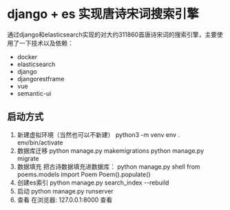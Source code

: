 # django + es 实现唐诗宋词搜索引擎
通过django和elasticsearch实现的对大约311860首唐诗宋词的搜索引擎，主要使用了一下技术以及依赖：
- docker
- elasticsearch
- django
- djangorestframe
- vue
- semantic-ui

## 启动方式
1. 新建虚拟环境（当然也可以不新建）
    python3 -m venv env
    . env/bin/activate
2. 数据库迁移
    python manage.py makemigrations
    python manage.py migrate
3. 数据填充
    把古诗数据填充进数据库：
    python manage.py shell
    from poems.models import Poem
    Poem().populate()
4. 创建es索引
    python manage.py search_index --rebuild
5. 启动
    python manage.py runserver
6. 查看
    在浏览器: 127.0.0.1:8000 查看